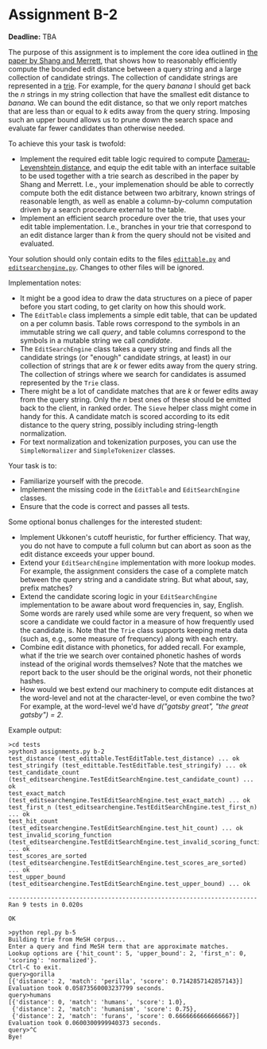 # Assignment B-2

**Deadline:** TBA

The purpose of this assignment is to implement the core idea outlined in [the paper by Shang and Merrett](./papers/tries-for-approximate-string-matching.pdf), that shows how to reasonably efficiently compute the bounded edit distance between a query string and a large collection of candidate strings. The collection of candidate strings are represented in a [trie](./slides/strings-galore.pdf). For example, for the query _banana_ I should get back the _n_ strings in my string collection that have the smallest edit distance to _banana_. We can bound the edit distance, so that we only report matches that are less than or equal to _k_ edits away from the query string. Imposing such an upper bound allows us to prune down the search space and evaluate far fewer candidates than otherwise needed.

To achieve this your task is twofold:

- Implement the required edit table logic required to compute [Damerau-Levenshtein distance](https://en.wikipedia.org/wiki/Damerau%E2%80%93Levenshtein_distance), and equip the edit table with an interface suitable to be used together with a trie search as described in the paper by Shang and Merrett. I.e., your implemenation should be able to correctly compute both the edit distance between two arbitrary, known strings of reasonable length, as well as enable a column-by-column computation driven by a search procedure external to the table.
- Implement an efficient search procedure over the trie, that uses your edit table implementation. I.e., branches in your trie that correspond to an edit distance larger than _k_ from the query should not be visited and evaluated.

Your solution should only contain edits to the files [`edittable.py`](./in3120/edittable.py) and [`editsearchengine.py`](./in3120/editsearchengine.py). Changes to other files will be ignored.

Implementation notes:

- It might be a good idea to draw the data structures on a piece of paper before you start coding, to get clarity on how this should work.
- The `EditTable` class implements a simple edit table, that can be updated on a per column basis. Table rows correspond to the symbols in an immutable string we call _query_, and table columns correspond to the symbols in a mutable string we call _candidate_.
- The `EditSearchEngine` class takes a query string and finds all the candidate strings (or "enough" candidate strings, at least) in our collection of strings that are _k_ or fewer edits away from the query string. The collection of strings where we search for candidates is assumed represented by the `Trie` class.
- There might be a lot of candidate matches that are _k_ or fewer edits away from the query string. Only the _n_ best ones of these should be emitted back to the client, in ranked order. The `Sieve` helper class might come in handy for this. A candidate match is scored according to its edit distance to the query string, possibly including string-length normalization.
- For text normalization and tokenization purposes, you can use the `SimpleNormalizer` and `SimpleTokenizer` classes.

Your task is to:

- Familiarize yourself with the precode.
- Implement the missing code in the `EditTable` and `EditSearchEngine` classes.
- Ensure that the code is correct and passes all tests.

Some optional bonus challenges for the interested student:

- Implement Ukkonen's cutoff heuristic, for further efficiency. That way, you do not have to compute a full column but can abort as soon as the edit distance exceeds your upper bound.
- Extend your `EditSearchEngine` implementation with more lookup modes. For example, the assignment considers the case of a complete match between the query string and a candidate string. But what about, say, prefix matches?
- Extend the candidate scoring logic in your `EditSearchEngine` implementation to be aware about word frequencies in, say, English. Some words are rarely used while some are very frequent, so when we score a candidate we could factor in a measure of how frequently used the candidate is. Note that the `Trie` class supports keeping meta data (such as, e.g., some measure of frequency) along with each entry.
- Combine edit distance with phonetics, for added recall. For example, what if the trie we search over contained phonetic hashes of words instead of the original words themselves? Note that the matches we report back to the user should be the original words, not their phonetic hashes.
- How would we best extend our machinery to compute edit distances at the word-level and not at the character-level, or even combine the two? For example, at the word-level we'd have _d("gatsby great", "the great gatsby") = 2_.

Example output:

```
>cd tests
>python3 assignments.py b-2
test_distance (test_edittable.TestEditTable.test_distance) ... ok
test_stringify (test_edittable.TestEditTable.test_stringify) ... ok
test_candidate_count (test_editsearchengine.TestEditSearchEngine.test_candidate_count) ... ok
test_exact_match (test_editsearchengine.TestEditSearchEngine.test_exact_match) ... ok
test_first_n (test_editsearchengine.TestEditSearchEngine.test_first_n) ... ok
test_hit_count (test_editsearchengine.TestEditSearchEngine.test_hit_count) ... ok
test_invalid_scoring_function (test_editsearchengine.TestEditSearchEngine.test_invalid_scoring_function) ... ok
test_scores_are_sorted (test_editsearchengine.TestEditSearchEngine.test_scores_are_sorted) ... ok
test_upper_bound (test_editsearchengine.TestEditSearchEngine.test_upper_bound) ... ok

----------------------------------------------------------------------
Ran 9 tests in 0.020s

OK
```

```
>python repl.py b-5
Building trie from MeSH corpus...
Enter a query and find MeSH term that are approximate matches.
Lookup options are {'hit_count': 5, 'upper_bound': 2, 'first_n': 0, 'scoring': 'normalized'}.
Ctrl-C to exit.
query>gorilla
[{'distance': 2, 'match': 'perilla', 'score': 0.7142857142857143}]
Evaluation took 0.05873560003237799 seconds.
query>humans
[{'distance': 0, 'match': 'humans', 'score': 1.0},
 {'distance': 2, 'match': 'humanism', 'score': 0.75},
 {'distance': 2, 'match': 'furans', 'score': 0.6666666666666667}]
Evaluation took 0.0600300999940373 seconds.
query>^C
Bye!
```
